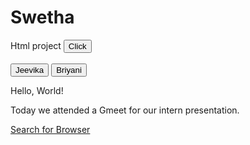# Swetha
Html project
<button>Click</button>
<br>
<br>
<button>Jeevika</button>
<button>Briyani</button>
<p>Hello, World!</p>
<p>Today we attended a Gmeet for our intern presentation.</p>
<a href="https://www.bing.com/search?pglt=297&q=browser.comm&cvid=fd2c6dd1a51340dd90a859cfa50fed82&gs_lcrp=EgRlZGdlKgYIABBFGDkyBggAEEUYOTIGCAEQLhhAMgYIAhAAGEAyBggDEC4YQDIGCAQQBRhAMgYIBRAFGEAyBggGEAUYQDIGCAcQBRhAMgYICBAFGEDSAQg0NTMxajBqMagCCLACAQ&FORM=ANSPA1&ucpdpc=UCPD&PC=DCTS" target="blank">Search for Browser</a>
